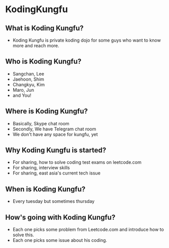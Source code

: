 # KodingKungfu
## What is Koding Kungfu?
- Koding Kungfu is private koding dojo for some guys who want to know more and reach more.

## Who is Koding Kungfu?
- Sangchan, Lee
- Jaehoon, Shim
- Changkyu, Kim
- Maro, Jun
- and You!

## Where is Koding Kungfu?
- Basically, Skype chat room
- Secondly, We have Telegram chat room
- We don't have any space for kungfu, yet

## Why Koding Kungfu is started?
- For sharing, how to solve coding test exams on leetcode.com
- For sharing, interview skills
- For sharing, east asia's current tech issue

## When is Koding Kungfu?
- Every tuesday but sometimes thursday

## How's going with Koding Kungfu?
- Each one picks some problem from Leetcode.com and introduce how to solve this.
- Each one picks some issue about his coding.
